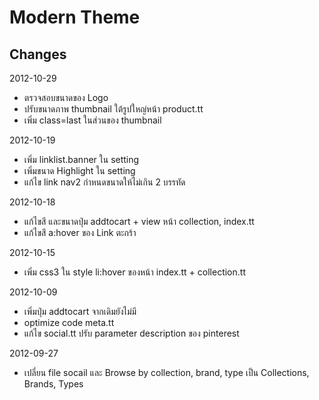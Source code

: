 Modern Theme
===========

Changes
-------------
2012-10-29
- ตรวจสอบขนาดของ Logo
- ปรับขนาดภาพ thumbnail ใต้รูปใหญ่หน้า product.tt
- เพิ่ม class=last ในส่วนของ thumbnail

2012-10-19
- เพิ่ม linklist.banner ใน setting
- เพิ่มขนาด Highlight ใน setting
- แก้ไข link nav2  กำหนดขนาดให้ไม่เกิน 2 บรรทัด

2012-10-18
- แก้ไขสี และขนาดปุ่ม addtocart + view หน้า collection, index.tt
- แก้ไขสี a:hover ของ Link ตะกร้า 

2012-10-15
- เพิ่ม css3 ใน style li:hover ของหน้า index.tt + collection.tt

2012-10-09
- เพิ่มปุ่ม addtocart จากเดิมยังไม่มี
- optimize code meta.tt
- แก้ไข social.tt ปรับ parameter description ของ pinterest

2012-09-27
- เปลี่ยน file socail และ  Browse by collection, brand, type เป็น Collections, Brands, Types